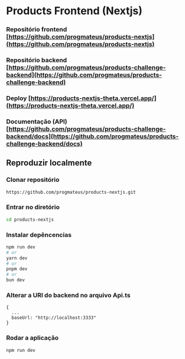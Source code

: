 # Products Frontend (Nextjs)

### Repositório frontend [https://github.com/progmateus/products-nextjs](https://github.com/progmateus/products-nextjs)
### Repositório backend [https://github.com/progmateus/products-challenge-backend](https://github.com/progmateus/products-challenge-backend)
### Deploy [https://products-nextjs-theta.vercel.app/](https://products-nextjs-theta.vercel.app/)
### Documentação (API) [https://github.com/progmateus/products-challenge-backend/docs](https://github.com/progmateus/products-challenge-backend/docs)

## Reproduzir localmente

### Clonar repositório

```bash
https://github.com/progmateus/products-nextjs.git
```

### Entrar no diretório

```bash
cd products-nextjs
```

### Instalar depêncencias

```bash
npm run dev
# or
yarn dev
# or
pnpm dev
# or
bun dev
```
### Alterar a URl do backend no arquivo Api.ts

```
{
  ...
  baseUrl: "http://localhost:3333"
}
```

### Rodar a aplicação

```
npm run dev
```
